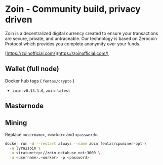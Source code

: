 # Zoin - Community build, privacy driven

Zoin is a decentralized digital currency created to ensure your transactions are secure, private, and untraceable. Our technology is based on Zerocoin Protocol which provides you complete anonymity over your funds.

[https://zoinofficial.com/](https://zoinofficial.com/)

## Wallet (full node)

Docker hub tags ( `fentas/crypto` )

- `zoin-v0.13.1.6`, `zoin-latest`

## Masternode

## Mining

Replace `<username>`, `<worker>` and `<password>`.

```bash
docker run -d --restart always --name zoin fentas/cpuminer-opt \
  -a lyra2zoin \
  -o stratum+tcp://zoin.netabuse.net:3000 \
  -u <username>.<worker> -p <password>
```